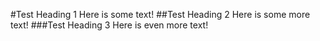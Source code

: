 #Test Heading 1
Here is some text!
##Test Heading 2
Here is some more text!
###Test Heading 3
Here is even more text!